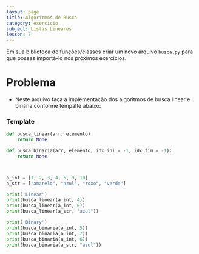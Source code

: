 ```yaml
---
layout: page
title: Algoritmos de Busca
category: exercicio
subject: Listas Lineares
lesson: 7
---
```

Em sua biblioteca de funções/classes criar um novo arquivo ```busca.py``` para que possas importá-lo nos próximos exercícios.

# Problema
* Neste arquivo faça a implementação dos algoritmos de busca linear e binária conforme tempalte abaixo:

### Template
```python
def busca_linear(arr, elemento):
    return None

def busca_binaria(arr, elemento, idx_ini = -1, idx_fim = -1):
    return None



a_int = [1, 2, 3, 4, 5, 9, 10]
a_str = ["amarelo", "azul", "roxo", "verde"]

print('Linear')
print(busca_linear(a_int, 4))
print(busca_linear(a_int, 6))
print(busca_linear(a_str, "azul"))

print('Binary')
print(busca_binaria(a_int, 5))
print(busca_binaria(a_int, 2))
print(busca_binaria(a_int, 6))
print(busca_binaria(a_str, "azul"))
```